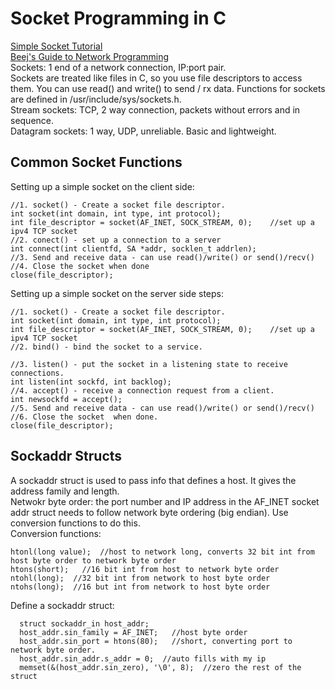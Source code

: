 # Socket Programming in C      
[Simple Socket Tutorial](http://www.cs.rpi.edu/~moorthy/Courses/os98/Pgms/socket.html)     
[Beej's Guide to Network Programming](https://beej.us/guide/bgnet/)   
Sockets: 1 end of a network connection, IP:port pair.    
Sockets are treated like files in C, so you use file descriptors to access them. You can use read() and write() to send / rx data. Functions for sockets are defined in /usr/include/sys/sockets.h.    
Stream sockets: TCP, 2 way connection, packets without errors and in sequence.   
Datagram sockets: 1 way, UDP, unreliable. Basic and lightweight.    
## Common Socket Functions    
Setting up a simple socket on the client side:      
```
//1. socket() - Create a socket file descriptor. 
int socket(int domain, int type, int protocol);       
int file_descriptor = socket(AF_INET, SOCK_STREAM, 0);    //set up a ipv4 TCP socket 
//2. conect() - set up a connection to a server 
int connect(int clientfd, SA *addr, socklen_t addrlen); 
//3. Send and receive data - can use read()/write() or send()/recv()   
//4. Close the socket when done  
close(file_descriptor); 
```
Setting up a simple socket on the server side steps: 
```
//1. socket() - Create a socket file descriptor. 
int socket(int domain, int type, int protocol);       
int file_descriptor = socket(AF_INET, SOCK_STREAM, 0);    //set up a ipv4 TCP socket 
//2. bind() - bind the socket to a service. 

//3. listen() - put the socket in a listening state to receive connections. 
int listen(int sockfd, int backlog);  
//4. accept() - receive a connection request from a client. 
int newsockfd = accept(); 
//5. Send and receive data - can use read()/write() or send()/recv()   
//6. Close the socket  when done. 
close(file_descriptor); 
```

## Sockaddr Structs    
A sockaddr struct is used to pass info that defines a host. It gives the address family and length.    
Netwokr byte order: the port number and IP address in the AF_INET socket addr struct needs to follow network byte ordering (big endian). Use conversion functions to do this.      
Conversion functions:   
```
htonl(long value);  //host to network long, converts 32 bit int from host byte order to network byte order   
htons(short);   //16 bit int from host to network byte order   
ntohl(long);  //32 bit int from network to host byte order   
ntohs(long);  //16 but int from network to host byte order 
```
Define a sockaddr struct:    
```
  struct sockaddr_in host_addr; 
  host_addr.sin_family = AF_INET;   //host byte order   
  host_addr.sin_port = htons(80);   //short, converting port to network byte order.    
  host_addr.sin_addr.s_addr = 0;  //auto fills with my ip  
  memset(&(host_addr.sin_zero), '\0', 8);  //zero the rest of the struct
```
